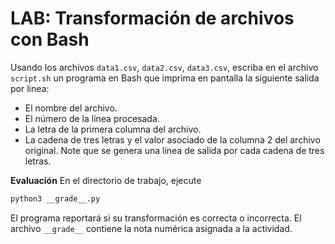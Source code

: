 LAB: Transformación de archivos con Bash
================================================


Usando los archivos `data1.csv`, `data2.csv`, `data3.csv`, escriba en el
archivo `script.sh`  un programa en Bash que imprima en pantalla 
la siguiente salida por linea:

* El nombre del archivo.
* El número de la línea procesada.
* La letra de la primera columna del archivo.
* La cadena de tres letras y el valor asociado de la columna 2 del archivo original. 
  Note que se genera una línea de salida por cada cadena de tres letras.

**Evaluación** En el directorio de trabajo, ejecute

```bash
python3 __grade__.py
````

El programa reportará si su transformación es correcta o incorrecta. El archivo `__grade__` contiene la nota numérica asignada a la actividad. 



